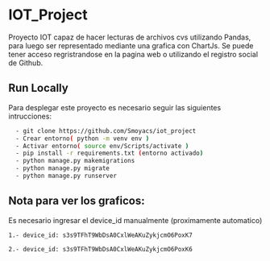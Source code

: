 
# IOT_Project

Proyecto IOT capaz de hacer lecturas de archivos cvs utilizando Pandas, para luego ser representado mediante una grafica con ChartJs. Se puede tener acceso regristrandose en la pagina web o utilizando el registro social de Github.



## Run Locally

Para desplegar este proyecto es necesario seguir las siguientes intrucciones:

```bash
  - git clone https://github.com/Smoyacs/iot_project
  - Crear entorno( python -m venv env )
  - Activar entorno( source env/Scripts/activate )
  - pip install -r requirements.txt (entorno activado)
  - python manage.py makemigrations
  - python manage.py migrate
  - python manage.py runserver
```


## Nota para ver los graficos:

Es necesario ingresar el device_id manualmente (proximamente automatico)

`1.- device_id: s3s9TFhT9WbDsA0CxlWeAKuZykjcmO6PoxK7`

`2.- device_id: s3s9TFhT9WbDsA0CxlWeAKuZykjcmO6PoxK6`

